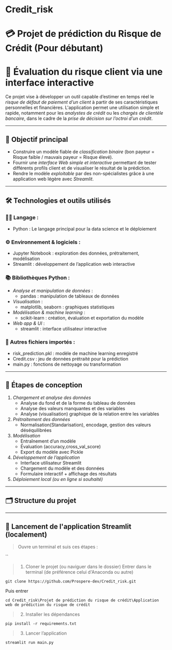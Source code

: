 # Credit_risk
# 💳 Projet de prédiction du Risque de Crédit (Pour débutant)
# 💼 Évaluation du risque client via une interface interactive

Ce projet vise à développer un outil capable d’estimer en temps réel le *risque de défaut de paiement d’un client* à partir de ses caractéristiques personnelles et financières. L'application permet une utilisation simple et rapide, notamment pour les *analystes de crédit* ou les *chargés de clientèle bancaire*, dans le cadre de la *prise de décision sur l’octroi d’un crédit*.

---

## 🎯 Objectif principal

- Construire un modèle fiable de *classification binaire* (bon payeur = Risque faible / mauvais payeur = Risque élevé).
- Fournir une *interface Web simple et interactive* permettant de tester différents profils client et de visualiser le résultat de la prédiction.
- Rendre le modèle *exploitable* par des non-spécialistes grâce à une application web légère avec *Streamlit*.

---

## 🛠 Technologies et outils utilisés

### 🧑‍💻 Langage :
- Python : Le langage principal pour la data science et le déploiement

### ⚙ Environnement & logiciels :
- Jupyter Notebook : exploration des données, prétraitement, modélisation
- Streamlit : développement de l’application web interactive

### 📚 Bibliothèques Python :
- *Analyse et manipulation de données* :
  - pandas : manipulation de tableaux de données
- *Visualisation* :
  - matplotlib, seaborn : graphiques statistiques
- *Modélisation & machine learning* :
  - scikit-learn : création, évaluation et exportation du modèle
- *Web app & UI* :
  - streamlit : interface utilisateur interactive

### 📂 Autres fichiers importés :
- risk_prediction.pkl : modèle de machine learning enregistré
- Credit.csv : jeu de données prétraité pour la prédiction
- main.py : fonctions de nettoyage ou transformation

---

## 🧩 Étapes de conception

1. *Chargement et analyse des données*
   - Analyse du fond et de la forme du tableau de données
   - Analyse des valeurs manquantes et des variables
   - Analyse (visualisation) graphique de la relation entre les variables
2. *Prétraitement des données*
   - Normalisation(Standarisation), encodage, gestion des valeurs déséquilibrées
3. *Modélisation*
   - Entraînement d’un modèle 
   - Évaluation (accuracy,cross_val_score)
   - Export du modèle avec Pickle
4. *Développement de l’application*
   - Interface utilisateur Streamlit
   - Chargement du modèle et des données
   - Formulaire interactif + affichage des résultats
5. *Déploiement local (ou en ligne si souhaité)*

---

## 🗂 Structure du projet



---

## 🚀 Lancement de l'application Streamlit (localement)

> Ouvre un terminal et suis ces étapes :

``
> 1. Cloner le projet (ou naviguer dans le dossier)
Entrer dans le terminal (de préférence celui d'Anaconda ou autre)
```
git clone https://github.com/Prospere-dev/Credit_risk.git
```
Puis entrer
```
cd Credit_risk\Projet de prédiction du risque de crédit\Application web de prédiction du risque de crédit
```
> 2. Installer les dépendances
```
pip install -r requirements.txt
```
> 3. Lancer l’application
```
streamlit run main.py
```

